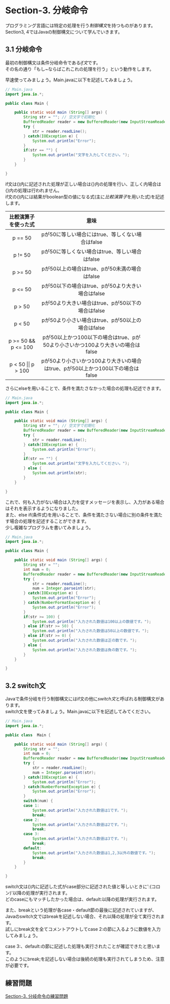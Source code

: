 # Section-3. 分岐命令

プログラミング言語には特定の処理を行う*制御構文*を持つものがあります。  
Section3, 4ではJavaの制御構文について学んでいきます。  

## 3.1 分岐命令

最初の制御構文は条件分岐命令である*if文*です。  
その名の通り「もし~ならばこれこれの処理を行う」という動作をします。  

早速使ってみましょう。Main.javaに以下を記述してみましょう。  

```java
// Main.java
import java.io.*;

public class Main {

    public static void main (String[] args) {
        String str = ""; // 空文字で初期化
        BufferedReader reader = new BufferedReader(new InputStreamReader(System.in));
        try {
            str = reader.readLine();
        } catch(IOException e) {
            System.out.println("Error");
        }
        if(str == "") {
            System.out.println("文字を入力してください。"); 
        }
    }

}
```

if文は()内に記述された処理が正しい場合は{}内の処理を行い、正しく内場合は{}内の処理は行われません。  
if文の()内には結果がboolean型の値になる式(主に*比較演算子*を用いた式)を記述します。  

|  比較演算子を使った式 | 意味 |  |  |  |  |
|  :------: | :------: | ------ | ------ | ------ | ------ |
|  p == 50 | pが50に等しい場合にはtrue、等しくない場合はfalse |  |  |  |  |
|  p != 50 | pが50に等しくない場合はtrue、等しい場合はfalse |  |  |  |  |
|  p >= 50 | pが50以上の場合はtrue、pが50未満の場合はfalse |  |  |  |  |
|  p <= 50 | pが50以下の場合はtrue、pが50より大きい場合はfalse |  |  |  |  |
|  p > 50 | pが50より大きい場合はtrue、pが50以下の場合はfalse |  |  |  |  |
|  p < 50 | pが50より小さい場合はtrue、pが50以上の場合はfalse |  |  |  |  |
|  p >= 50 && p <= 100 | pが50以上かつ100以下の場合はtrue、pが50より小さいかつ100より大きいの場合はfalse |  |  |  |  |
|  p < 50 \|\| p > 100 | pが50より小さいかつ100より大きいの場合はtrue、pが50以上かつ100以下の場合はfalse |  |  |  |  |

さらにelseを用いることで、条件を満たさなかった場合の処理も記述できます。  

```java
// Main.java
import java.io.*;

public class Main {

    public static void main (String[] args) {
        String str = ""; // 空文字で初期化
        BufferedReader reader = new BufferedReader(new InputStreamReader(System.in));
        try {
            str = reader.readLine();
        } catch(IOException e) {
            System.out.println("Error");
        }
        if(str == "") {
            System.out.println("文字を入力してください。");
        } else {
            System.out.println(str);
        }
    }

}
```

これで、何も入力がない場合は入力を促すメッセージを表示し、入力がある場合はそれを表示するようになりました。  
また、else if(条件式)を用いることで、条件を満たさない場合に別の条件を満たす場合の処理を記述することができます。  
少し複雑なプログラムを書いてみましょう。

```java
// Main.java
import java.io.*;

public class Main {

    public static void main (String[] args) {
        String str = "";
        int num = 0;
        BufferedReader reader = new BufferedReader(new InputStreamReader(System.in));
        try {
            str = reader.readLine();
            num = Integer.parseint(str);
        } catch(IOException e) {
            System.out.println("Error");
        } catch(NumberFormatException e) {
            System.out.println("Error");
        }
        if(str >= 100) {
            System.out.println("入力された数値は100以上の数値です。");
        } else if(str >= 50) {
            System.out.println("入力された数値は50以上の数値です。");
        } else if(str >= 0) {
            System.out.println("入力された数値は正の数です。");
        } else {
            System.out.println("入力された数値は負の数です。");
        }
    }

}
```

## 3.2 switch文

Javaで条件分岐を行う制御構文にはif文の他に*switch文*と呼ばれる制御構文があります。  
switch文を使ってみましょう。Main.javaに以下を記述してみてください。  

```java
// Main.java
import java.io.*;

public class  Main {

    public static void main (String[] args) {
        String str = "";
        int num = 0;
        BufferedReader reader = new BufferedReader(new InputStreamReader(System.in));
        try {
            str = reader.readLine();
            num = Integer.parseint(str);
        } catch(IOException e) {
            System.out.println("Error");
        } catch(NumberFormatException e) {
            System.out.println("Error");
        }
        switch(num) {
        case 1:
            System.out.println("入力された数値は1です。");
            break;
        case 2:
            System.out.println("入力された数値は2です。");
            break;
        case 3:
            System.out.println("入力された数値は3です。");
            break;
        default:
            System.out.println("入力された数値は1,2,3以外の数値です。");
            break;
        }
    }

}
```

switch文は()内に記述した式がcase部分に記述された値と等しいときに':(コロン)'以降の処理が実行されます。  
どのcaseにもマッチしたかった場合は、default:以降の処理が実行されます。  

また、breakという処理が各case・default節の最後に記述されていますが、  
Javaのswitch文ではbreakを記述しない場合、それ以降の処理が全て実行されます。  
試しにbreak文を全てコメントアウトしてcase 2:の節に入るように数値を入力してみましょう。  

case 3:、default:の節に記述した処理も実行されたことが確認できたと思います。  
このようにbreak;を記述しない場合は後続の処理も実行されてしまうため、注意が必要です。  

## 練習問題

[Section-3. 分岐命令の練習問題](./section-3-exercise.md)  
